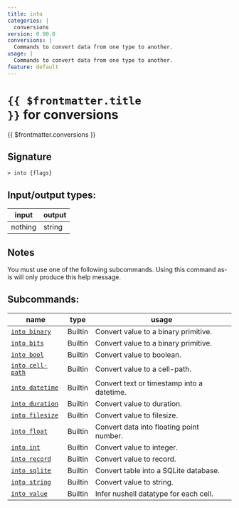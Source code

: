 ```yaml
---
title: into
categories: |
  conversions
version: 0.90.0
conversions: |
  Commands to convert data from one type to another.
usage: |
  Commands to convert data from one type to another.
feature: default
---
```


<!-- This file is automatically generated. Please edit the command in https://github.com/nushell/nushell instead. -->

# <code>{{ $frontmatter.title }}</code> for conversions

<div class='command-title'>{{ $frontmatter.conversions }}</div>

## Signature

`> into {flags} `

## Input/output types:

| input   | output |
| ------- | ------ |
| nothing | string |

## Notes

You must use one of the following subcommands. Using this command as-is will only produce this help message.

## Subcommands:

| name                                                 | type    | usage                                      |
| ---------------------------------------------------- | ------- | ------------------------------------------ |
| [`into binary`](/commands/docs/into_binary)       | Builtin | Convert value to a binary primitive.       |
| [`into bits`](/commands/docs/into_bits)           | Builtin | Convert value to a binary primitive.       |
| [`into bool`](/commands/docs/into_bool)           | Builtin | Convert value to boolean.                  |
| [`into cell-path`](/commands/docs/into_cell-path) | Builtin | Convert value to a cell-path.              |
| [`into datetime`](/commands/docs/into_datetime)   | Builtin | Convert text or timestamp into a datetime. |
| [`into duration`](/commands/docs/into_duration)   | Builtin | Convert value to duration.                 |
| [`into filesize`](/commands/docs/into_filesize)   | Builtin | Convert value to filesize.                 |
| [`into float`](/commands/docs/into_float)         | Builtin | Convert data into floating point number.   |
| [`into int`](/commands/docs/into_int)             | Builtin | Convert value to integer.                  |
| [`into record`](/commands/docs/into_record)       | Builtin | Convert value to record.                   |
| [`into sqlite`](/commands/docs/into_sqlite)       | Builtin | Convert table into a SQLite database.      |
| [`into string`](/commands/docs/into_string)       | Builtin | Convert value to string.                   |
| [`into value`](/commands/docs/into_value)         | Builtin | Infer nushell datatype for each cell.      |
